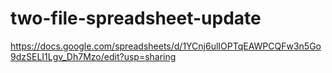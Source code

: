 # two-file-spreadsheet-update

https://docs.google.com/spreadsheets/d/1YCnj6ulIOPTqEAWPCQFw3n5Go9dzSELI1Lgv_Dh7Mzo/edit?usp=sharing

